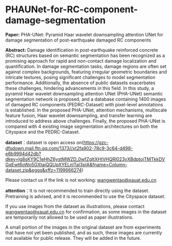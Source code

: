 # PHAUNet-for-RC-component-damage-segmentation

**Paper:** PHA-UNet: Pyramid Haar wavelet downsampling attention UNet for damage segmentation of post-earthquake damaged RC components

**Abstract:** Damage identification in post-earthquake reinforced concrete (RC) structures based on semantic segmentation has been recognized as a promising approach for rapid and non-contact damage localization and quantification. In damage segmentation tasks, damage regions are often set against complex backgrounds, featuring irregular geometric boundaries and intricate textures, posing significant challenges to model segmentation performance. Additionally, the absence of public datasets exacerbates these challenges, hindering advancements in this field. In this study, a pyramid Haar wavelet downsampling attention UNet (PHA-UNet) semantic segmentation network is proposed, and a database containing 1400 images of damaged RC components (PEDRC-Dataset) with pixel-level annotations is established. In the proposed PHA-UNet, attention mechanisms, multiscale feature fusion, Haar wavelet downsampling, and transfer learning are introduced to address above challenges. Finally, the proposed PHA-UNet is compared with 4 existing image segmentation architectures on both the Cityspace and the PEDRC-Dataset.

**dataset**：dataset is open access on(https://gzc-dfsdown.mail.ftn.qq.com/1373//xt2fa902-78c9-3c64-d498-e6b9994d42db?dkey=lg8sKY9C1eHhZ6ystMWZD_0wfZgItXHtVHQRl023vXBdptojTMTkkDVGqEwt6oWo5GXtaiQQUpXYELnITal3plA&fname=Column-dataset.zip&eggs&xffz=1199666274)

Please contact us if the link is not working: wangwentao@xauat.edu.cn

**attention**：It is not recommended to train directly using the dataset. Pretraining is advised, and it is recommended to use the Cityspace dataset. 

If you use images from the dataset as illustrations, please contact wangwentao@xauat.edu.cn for confirmation, as some images in the dataset are temporarily not allowed to be used as paper illustrations.

A small portion of the images in the original dataset are from experiments that have not yet been published, and as such, these images are currently not available for public release. They will be added in the future.

